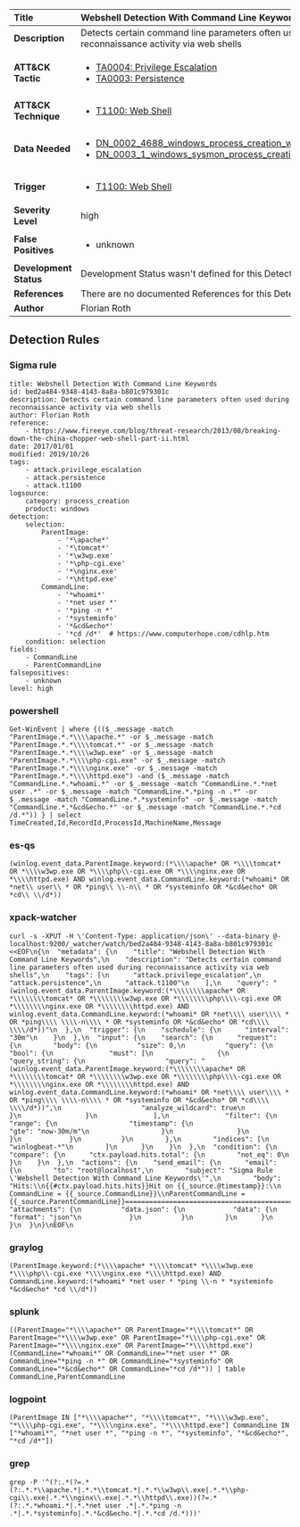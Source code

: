 | Title                    | Webshell Detection With Command Line Keywords       |
|:-------------------------|:------------------|
| **Description**          | Detects certain command line parameters often used during reconnaissance activity via web shells |
| **ATT&amp;CK Tactic**    |  <ul><li>[TA0004: Privilege Escalation](https://attack.mitre.org/tactics/TA0004)</li><li>[TA0003: Persistence](https://attack.mitre.org/tactics/TA0003)</li></ul>  |
| **ATT&amp;CK Technique** | <ul><li>[T1100: Web Shell](https://attack.mitre.org/techniques/T1100)</li></ul>  |
| **Data Needed**          | <ul><li>[DN_0002_4688_windows_process_creation_with_commandline](../Data_Needed/DN_0002_4688_windows_process_creation_with_commandline.md)</li><li>[DN_0003_1_windows_sysmon_process_creation](../Data_Needed/DN_0003_1_windows_sysmon_process_creation.md)</li></ul>  |
| **Trigger**              | <ul><li>[T1100: Web Shell](../Triggers/T1100.md)</li></ul>  |
| **Severity Level**       | high |
| **False Positives**      | <ul><li>unknown</li></ul>  |
| **Development Status**   |  Development Status wasn't defined for this Detection Rule yet  |
| **References**           |  There are no documented References for this Detection Rule yet  |
| **Author**               | Florian Roth |


## Detection Rules

### Sigma rule

```
title: Webshell Detection With Command Line Keywords
id: bed2a484-9348-4143-8a8a-b801c979301c
description: Detects certain command line parameters often used during reconnaissance activity via web shells
author: Florian Roth
reference:
    - https://www.fireeye.com/blog/threat-research/2013/08/breaking-down-the-china-chopper-web-shell-part-ii.html
date: 2017/01/01
modified: 2019/10/26
tags:
    - attack.privilege_escalation
    - attack.persistence
    - attack.t1100
logsource:
    category: process_creation
    product: windows
detection:
    selection:
        ParentImage:
            - '*\apache*'
            - '*\tomcat*'
            - '*\w3wp.exe'
            - '*\php-cgi.exe'
            - '*\nginx.exe'
            - '*\httpd.exe'
        CommandLine:
            - '*whoami*'
            - '*net user *'
            - '*ping -n *'
            - '*systeminfo'
            - '*&cd&echo*'
            - '*cd /d*'  # https://www.computerhope.com/cdhlp.htm
    condition: selection
fields:
    - CommandLine
    - ParentCommandLine
falsepositives:
    - unknown
level: high

```





### powershell
    
```
Get-WinEvent | where {(($_.message -match "ParentImage.*.*\\\\apache.*" -or $_.message -match "ParentImage.*.*\\\\tomcat.*" -or $_.message -match "ParentImage.*.*\\\\w3wp.exe" -or $_.message -match "ParentImage.*.*\\\\php-cgi.exe" -or $_.message -match "ParentImage.*.*\\\\nginx.exe" -or $_.message -match "ParentImage.*.*\\\\httpd.exe") -and ($_.message -match "CommandLine.*.*whoami.*" -or $_.message -match "CommandLine.*.*net user .*" -or $_.message -match "CommandLine.*.*ping -n .*" -or $_.message -match "CommandLine.*.*systeminfo" -or $_.message -match "CommandLine.*.*&cd&echo.*" -or $_.message -match "CommandLine.*.*cd /d.*")) } | select TimeCreated,Id,RecordId,ProcessId,MachineName,Message
```


### es-qs
    
```
(winlog.event_data.ParentImage.keyword:(*\\\\apache* OR *\\\\tomcat* OR *\\\\w3wp.exe OR *\\\\php\\-cgi.exe OR *\\\\nginx.exe OR *\\\\httpd.exe) AND winlog.event_data.CommandLine.keyword:(*whoami* OR *net\\ user\\ * OR *ping\\ \\-n\\ * OR *systeminfo OR *&cd&echo* OR *cd\\ \\/d*))
```


### xpack-watcher
    
```
curl -s -XPUT -H \'Content-Type: application/json\' --data-binary @- localhost:9200/_watcher/watch/bed2a484-9348-4143-8a8a-b801c979301c <<EOF\n{\n  "metadata": {\n    "title": "Webshell Detection With Command Line Keywords",\n    "description": "Detects certain command line parameters often used during reconnaissance activity via web shells",\n    "tags": [\n      "attack.privilege_escalation",\n      "attack.persistence",\n      "attack.t1100"\n    ],\n    "query": "(winlog.event_data.ParentImage.keyword:(*\\\\\\\\apache* OR *\\\\\\\\tomcat* OR *\\\\\\\\w3wp.exe OR *\\\\\\\\php\\\\-cgi.exe OR *\\\\\\\\nginx.exe OR *\\\\\\\\httpd.exe) AND winlog.event_data.CommandLine.keyword:(*whoami* OR *net\\\\ user\\\\ * OR *ping\\\\ \\\\-n\\\\ * OR *systeminfo OR *&cd&echo* OR *cd\\\\ \\\\/d*))"\n  },\n  "trigger": {\n    "schedule": {\n      "interval": "30m"\n    }\n  },\n  "input": {\n    "search": {\n      "request": {\n        "body": {\n          "size": 0,\n          "query": {\n            "bool": {\n              "must": [\n                {\n                  "query_string": {\n                    "query": "(winlog.event_data.ParentImage.keyword:(*\\\\\\\\apache* OR *\\\\\\\\tomcat* OR *\\\\\\\\w3wp.exe OR *\\\\\\\\php\\\\-cgi.exe OR *\\\\\\\\nginx.exe OR *\\\\\\\\httpd.exe) AND winlog.event_data.CommandLine.keyword:(*whoami* OR *net\\\\ user\\\\ * OR *ping\\\\ \\\\-n\\\\ * OR *systeminfo OR *&cd&echo* OR *cd\\\\ \\\\/d*))",\n                    "analyze_wildcard": true\n                  }\n                }\n              ],\n              "filter": {\n                "range": {\n                  "timestamp": {\n                    "gte": "now-30m/m"\n                  }\n                }\n              }\n            }\n          }\n        },\n        "indices": [\n          "winlogbeat-*"\n        ]\n      }\n    }\n  },\n  "condition": {\n    "compare": {\n      "ctx.payload.hits.total": {\n        "not_eq": 0\n      }\n    }\n  },\n  "actions": {\n    "send_email": {\n      "email": {\n        "to": "root@localhost",\n        "subject": "Sigma Rule \'Webshell Detection With Command Line Keywords\'",\n        "body": "Hits:\\n{{#ctx.payload.hits.hits}}Hit on {{_source.@timestamp}}:\\n      CommandLine = {{_source.CommandLine}}\\nParentCommandLine = {{_source.ParentCommandLine}}================================================================================\\n{{/ctx.payload.hits.hits}}",\n        "attachments": {\n          "data.json": {\n            "data": {\n              "format": "json"\n            }\n          }\n        }\n      }\n    }\n  }\n}\nEOF\n
```


### graylog
    
```
(ParentImage.keyword:(*\\\\apache* *\\\\tomcat* *\\\\w3wp.exe *\\\\php\\-cgi.exe *\\\\nginx.exe *\\\\httpd.exe) AND CommandLine.keyword:(*whoami* *net user * *ping \\-n * *systeminfo *&cd&echo* *cd \\/d*))
```


### splunk
    
```
((ParentImage="*\\\\apache*" OR ParentImage="*\\\\tomcat*" OR ParentImage="*\\\\w3wp.exe" OR ParentImage="*\\\\php-cgi.exe" OR ParentImage="*\\\\nginx.exe" OR ParentImage="*\\\\httpd.exe") (CommandLine="*whoami*" OR CommandLine="*net user *" OR CommandLine="*ping -n *" OR CommandLine="*systeminfo" OR CommandLine="*&cd&echo*" OR CommandLine="*cd /d*")) | table CommandLine,ParentCommandLine
```


### logpoint
    
```
(ParentImage IN ["*\\\\apache*", "*\\\\tomcat*", "*\\\\w3wp.exe", "*\\\\php-cgi.exe", "*\\\\nginx.exe", "*\\\\httpd.exe"] CommandLine IN ["*whoami*", "*net user *", "*ping -n *", "*systeminfo", "*&cd&echo*", "*cd /d*"])
```


### grep
    
```
grep -P '^(?:.*(?=.*(?:.*.*\\apache.*|.*.*\\tomcat.*|.*.*\\w3wp\\.exe|.*.*\\php-cgi\\.exe|.*.*\\nginx\\.exe|.*.*\\httpd\\.exe))(?=.*(?:.*.*whoami.*|.*.*net user .*|.*.*ping -n .*|.*.*systeminfo|.*.*&cd&echo.*|.*.*cd /d.*)))'
```




